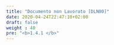 ```yaml
---
title: "Documento non Lavorato [DLN00]"
date: 2020-04-24T22:47:10+02:00
draft: false
weight : 40
pre: "<b>1.4.1 </b>"
---
```

